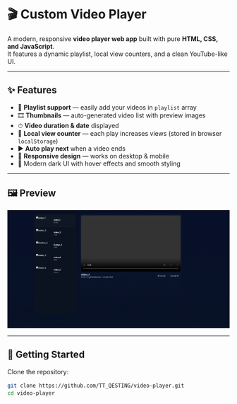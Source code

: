 # 🎬 Custom Video Player

A modern, responsive **video player web app** built with pure **HTML, CSS, and JavaScript**.  
It features a dynamic playlist, local view counters, and a clean YouTube-like UI.

---

## ✨ Features
- 📂 **Playlist support** — easily add your videos in `playlist` array
- 🎞 **Thumbnails** — auto-generated video list with preview images
- ⏱ **Video duration & date** displayed
- 👀 **Local view counter** — each play increases views (stored in browser `localStorage`)
- ▶️ **Auto play next** when a video ends
- 📱 **Responsive design** — works on desktop & mobile
- 🎨 Modern dark UI with hover effects and smooth styling

---

## 🖼 Preview
![screenshot](thumbnails/aaaaa.png)  

---

## 🚀 Getting Started

Clone the repository:
```bash
git clone https://github.com/TT_QESTING/video-player.git
cd video-player
